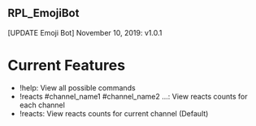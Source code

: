 ## RPL_EmojiBot

[UPDATE Emoji Bot] November 10, 2019: v1.0.1

# Current Features
 - !help: View all possible commands
 - !reacts #channel_name1 #channel_name2 ...: View reacts counts for each channel
 - !reacts: View reacts counts for current channel (Default)
